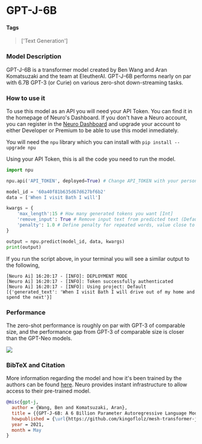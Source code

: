 # GPT-J-6B

#### Tags

> ['Text Generation']

### Model Description

GPT-J-6B is a transformer model created by Ben Wang and Aran Komatsuzaki and the team at EleutherAI. GPT-J-6B performs nearly on par with 6.7B GPT-3 (or Curie) on various zero-shot down-streaming tasks.

### How to use it

To use this model as an API you will need your API Token. You can find it in the homepage of Neuro's Dashboard. If you don't have a Neuro account, you can register in the [Neuro Dashboard](https://dashboard.getneuro.ai/) and upgrade your account to either Developer or Premium to be able to use this model inmediately.

You will need the `npu` library which you can install with `pip install --upgrade npu`

Using your API Token, this is all the code you need to run the model.

```python
import npu

npu.api('API_TOKEN', deployed=True) # Change API_TOKEN with your personal API token

model_id = '60a40f81b635d67d627bf6b2'
data = ['When I visit Bath I will']

kwargs = {
    'max_length':15 # How many generated tokens you want [Int]
    'remove_input': True # Remove input text from predicted text (Default: False) [Bool]
    'penalty': 1.0 # Define penalty for repeated words, value close to 0 will highly repeat generated output (Default: 1.0) [Float]
}

output = npu.predict(model_id, data, kwargs)
print(output)
```

If you run the script above, in your terminal you will see a similar output to the following,

```
[Neuro Ai] 16:20:17 - [INFO]: DEPLOYMENT MODE
[Neuro Ai] 16:20:17 - [INFO]: Token successfully authenticated
[Neuro Ai] 16:20:17 - [INFO]: Using project: Default
[{'generated_text': 'When I visit Bath I will drive out of my home and spend the next'}]
```

### Performance

The zero-shot performance is roughly on par with GPT-3 of comparable size, and the performance gap from GPT-3 of comparable size is closer than the GPT-Neo models.

<p class="aligncenter">
    <img src="https://arankomatsuzaki.files.wordpress.com/2021/06/gptj-table.png" width="auto" >
</p>

### BibTeX and Citation

More information regarding the model and how it's been trained by the authors can be found [here](https://arankomatsuzaki.wordpress.com/2021/06/04/gpt-j/). Neuro provides instant infrastructure to allow access to their pre-trained model.

```bibtex
@misc{gpt-j,
  author = {Wang, Ben and Komatsuzaki, Aran},
  title = {{GPT-J-6B: A 6 Billion Parameter Autoregressive Language Model}},
  howpublished = {\url{https://github.com/kingoflolz/mesh-transformer-jax}},
  year = 2021,
  month = May
}
```

